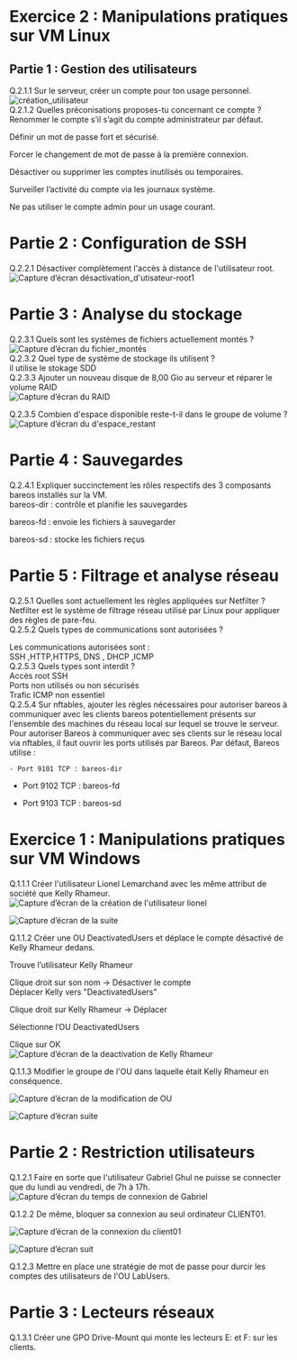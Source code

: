 # Exercice 2 : Manipulations pratiques sur VM Linux
## Partie 1 : Gestion des utilisateurs
Q.2.1.1 Sur le serveur, créer un compte pour ton usage personnel.  
![création_utilisateur](https://github.com/user-attachments/assets/6fcd56a4-964b-4e4e-9def-420ab903b53e)    
Q.2.1.2 Quelles préconisations proposes-tu concernant ce compte ?  
Renommer le compte s’il s’agit du compte administrateur par défaut.  

Définir un mot de passe fort et sécurisé.  

Forcer le changement de mot de passe à la première connexion.  

Désactiver ou supprimer les comptes inutilisés ou temporaires.   

Surveiller l’activité du compte via les journaux système.  

Ne pas utiliser le compte admin pour un usage courant.  

# Partie 2 : Configuration de SSH
Q.2.2.1 Désactiver complètement l'accès à distance de l'utilisateur root.      
![Capture d’écran désactivation_d'utisateur-root1](https://github.com/user-attachments/assets/eb31d3b1-3288-4e16-9b38-e73172877872)    

# Partie 3 : Analyse du stockage  
Q.2.3.1 Quels sont les systèmes de fichiers actuellement montés ?    
![Capture d’écran du fichier_montés](https://github.com/user-attachments/assets/db820aa2-4c89-4d19-b81f-77c6289ad914)  
Q.2.3.2 Quel type de système de stockage ils utilisent ?  
il utilise le stokage SDD  
Q.2.3.3 Ajouter un nouveau disque de 8,00 Gio au serveur et réparer le volume RAID   
![Capture d’écran du RAID](https://github.com/user-attachments/assets/139653db-df74-4dab-8283-d999baf6d491)    

Q.2.3.5 Combien d'espace disponible reste-t-il dans le groupe de volume ?  
![Capture d’écran du d'espace_restant](https://github.com/user-attachments/assets/52249378-2451-4d46-b6f4-5c9f4a95b32e)    
# Partie 4 : Sauvegardes  
Q.2.4.1 Expliquer succinctement les rôles respectifs des 3 composants bareos installés sur la VM.    
bareos-dir : contrôle et planifie les sauvegardes  

bareos-fd : envoie les fichiers à sauvegarder  

bareos-sd : stocke les fichiers reçus  

# Partie 5 : Filtrage et analyse réseau  

Q.2.5.1 Quelles sont actuellement les règles appliquées sur Netfilter ?   
Netfilter est le système de filtrage réseau utilisé par Linux pour appliquer des règles de pare-feu.  
Q.2.5.2 Quels types de communications sont autorisées ?  

Les communications autorisées sont :  
SSH ,HTTP,HTTPS, DNS , DHCP ,ICMP    
Q.2.5.3 Quels types sont interdit ?  
Accès root SSH  
Ports non utilisés ou non sécurisés    
Trafic ICMP non essentiel    
Q.2.5.4 Sur nftables, ajouter les règles nécessaires pour autoriser bareos à communiquer avec les clients bareos potentiellement présents sur l'ensemble des machines du réseau local sur lequel se trouve le serveur.  
Pour autoriser Bareos à communiquer avec ses clients sur le réseau local via nftables, il faut ouvrir les ports utilisés par Bareos. Par défaut, Bareos utilise :  

    - Port 9101 TCP : bareos-dir    

   - Port 9102 TCP : bareos-fd    

   - Port 9103 TCP : bareos-sd   
# Exercice 1 : Manipulations pratiques sur VM Windows # 
Q.1.1.1 Créer l'utilisateur Lionel Lemarchand avec les même attribut de société que Kelly Rhameur.  
![Capture d’écran de la création de l'utilisateur lionel](https://github.com/user-attachments/assets/d0dcec85-53ab-47e0-ad29-4206ea11f7f6)

![Capture d’écran de la suite](https://github.com/user-attachments/assets/11db54d6-ade9-4cb8-b066-c7b55017f5d1)



Q.1.1.2 Créer une OU DeactivatedUsers et déplace le compte désactivé de Kelly Rhameur dedans.    

Trouve l’utilisateur Kelly Rhameur  

Clique droit sur son nom → Désactiver le compte   
 Déplacer Kelly vers "DeactivatedUsers"  

 Clique droit sur Kelly Rhameur → Déplacer  

Sélectionne l’OU DeactivatedUsers  

 Clique sur OK  
 ![Capture d’écran de la deactivation de Kelly Rhameur](https://github.com/user-attachments/assets/31c31ca5-7b6e-4af1-9ca7-04ccbca02fe9)


Q.1.1.3 Modifier le groupe de l'OU dans laquelle était Kelly Rhameur en conséquence.    

![Capture d’écran de la modification de OU](https://github.com/user-attachments/assets/6bc50011-4345-49d4-a85d-c42a18b06d27)  


![Capture d’écran suite](https://github.com/user-attachments/assets/e7cb8e42-3c84-4d94-ae19-4f96e9c38d04)  

# Partie 2 : Restriction utilisateurs  

Q.1.2.1 Faire en sorte que l'utilisateur Gabriel Ghul ne puisse se connecter que du lundi au vendredi, de 7h à 17h.  
![Capture d’écran du temps de connexion de Gabriel](https://github.com/user-attachments/assets/d96a4e77-146a-4ba3-8b76-a917cc03cfec)  

Q.1.2.2 De même, bloquer sa connexion au seul ordinateur CLIENT01.  

![Capture d’écran de la connexion du client01](https://github.com/user-attachments/assets/64c1796e-bfd3-442a-8e7a-5f8f135b0dda)  


![Capture d’écran suit](https://github.com/user-attachments/assets/5153422d-6c20-48f2-85e2-caa18cc37c38)  

Q.1.2.3 Mettre en place une stratégie de mot de passe pour durcir les comptes des utilisateurs de l'OU LabUsers.  

# Partie 3 : Lecteurs réseaux  
Q.1.3.1 Créer une GPO Drive-Mount qui monte les lecteurs E: et F: sur les clients.  



